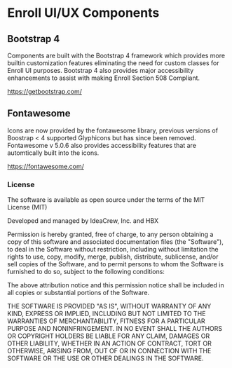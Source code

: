 # Enroll UI/UX Components

## Bootstrap 4

Components are built with the Bootstrap 4 framework which provides more builtin customization features eliminating the need for custom classes for Enroll UI purposes.  Bootstrap 4 also provides major accessibility enhancements to assist with making Enroll Section 508 Compliant.

https://getbootstrap.com/

## Fontawesome

Icons are now provided by the fontawesome library, previous versions of Boostrap < 4 supported Glyphicons but has since been removed.  Fontawesome v 5.0.6 also provides accessibility features that are automtically built into the icons.

https://fontawesome.com/


### License

The software is available as open source under the terms of the MIT License (MIT)

Developed and managed by IdeaCrew, Inc. and HBX

Permission is hereby granted, free of charge, to any person obtaining a copy
of this software and associated documentation files (the "Software"), to deal
in the Software without restriction, including without limitation the rights
to use, copy, modify, merge, publish, distribute, sublicense, and/or sell
copies of the Software, and to permit persons to whom the Software is
furnished to do so, subject to the following conditions:

The above attribution notice and this permission notice shall be included in
all copies or substantial portions of the Software.

THE SOFTWARE IS PROVIDED "AS IS", WITHOUT WARRANTY OF ANY KIND, EXPRESS OR
IMPLIED, INCLUDING BUT NOT LIMITED TO THE WARRANTIES OF MERCHANTABILITY,
FITNESS FOR A PARTICULAR PURPOSE AND NONINFRINGEMENT. IN NO EVENT SHALL THE
AUTHORS OR COPYRIGHT HOLDERS BE LIABLE FOR ANY CLAIM, DAMAGES OR OTHER
LIABILITY, WHETHER IN AN ACTION OF CONTRACT, TORT OR OTHERWISE, ARISING FROM,
OUT OF OR IN CONNECTION WITH THE SOFTWARE OR THE USE OR OTHER DEALINGS IN
THE SOFTWARE.